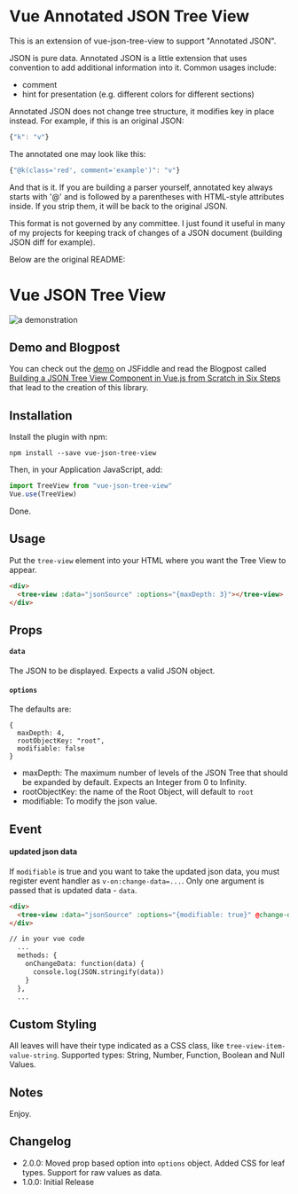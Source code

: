 # Vue Annotated JSON Tree View
This is an extension of vue-json-tree-view to support "Annotated JSON".

JSON is pure data. Annotated JSON is a little extension that uses convention to add additional information into it.
Common usages include:
* comment
* hint for presentation (e.g. different colors for different sections)

Annotated JSON does not change tree structure, it modifies key in place instead. For example, if this is an original JSON:
```javascript
{"k": "v"}
```

The annotated one may look like this:
```javascript
{"@k(class='red', comment='example')": "v"}
```

And that is it. If you are building a parser yourself, annotated key always starts with '@' and is followed by a parentheses with HTML-style attributes inside. If you strip them, it will be back to the original JSON.

This format is not governed by any committee. I just found it useful in many of my projects for keeping track of changes of a JSON document (building JSON diff for example).

Below are the original README:

# Vue JSON Tree View

![a demonstration](https://raw.githubusercontent.com/arvidkahl/vue-json-tree-view/master/header.png)


## Demo and Blogpost

You can check out the [demo](https://jsfiddle.net/arvidkahl/kwo6vk9d/11/) on JSFiddle and read the Blogpost called [Building a JSON Tree View Component in Vue.js from Scratch in Six Steps](https://devblog.digimondo.io/building-a-json-tree-view-component-in-vue-js-from-scratch-in-six-steps-ce0c05c2fdd8#.dkwh4jo2m) that lead to the creation of this library.

##  Installation

Install the plugin with npm:
```shell
npm install --save vue-json-tree-view
```

Then, in your Application JavaScript, add:
```javascript
import TreeView from "vue-json-tree-view"
Vue.use(TreeView)
```

Done.

## Usage

Put the `tree-view` element into your  HTML where you want the Tree View to appear.
```html
<div>
  <tree-view :data="jsonSource" :options="{maxDepth: 3}"></tree-view>
</div>
```

## Props

#### `data`

The JSON to be displayed. Expects a valid JSON object.

#### `options`

The defaults are:
```
{
  maxDepth: 4,
  rootObjectKey: "root",
  modifiable: false
}
```
- maxDepth: The maximum number of levels of the JSON Tree that should be expanded by default. Expects an Integer from 0 to Infinity.
- rootObjectKey: the name of the Root Object, will default to `root`
- modifiable: To modify the json value.

## Event

#### updated json data
If `modifiable` is true and you want to take the updated json data, you must register event handler as `v-on:change-data=...`. Only one argument is passed that is updated data - `data`.
```html
<div>
  <tree-view :data="jsonSource" :options="{modifiable: true}" @change-data="onChangeData"></tree-view>
</div>

// in your vue code
  ...
  methods: {
    onChangeData: function(data) {
      console.log(JSON.stringify(data))
    }
  },
  ...

```


## Custom Styling

All leaves will have their type indicated as a CSS class, like `tree-view-item-value-string`. Supported types: String, Number, Function, Boolean and Null Values.

## Notes

Enjoy.

## Changelog

- 2.0.0: Moved prop based option into `options` object. Added CSS for leaf types. Support for raw values as data.
- 1.0.0: Initial Release
